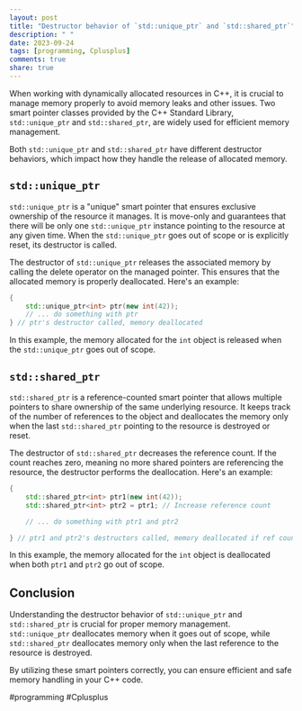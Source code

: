 ```yaml
---
layout: post
title: "Destructor behavior of `std::unique_ptr` and `std::shared_ptr`"
description: " "
date: 2023-09-24
tags: [programming, Cplusplus]
comments: true
share: true
---
```


When working with dynamically allocated resources in C++, it is crucial to manage memory properly to avoid memory leaks and other issues. Two smart pointer classes provided by the C++ Standard Library, `std::unique_ptr` and `std::shared_ptr`, are widely used for efficient memory management.

Both `std::unique_ptr` and `std::shared_ptr` have different destructor behaviors, which impact how they handle the release of allocated memory.

## `std::unique_ptr`

`std::unique_ptr` is a "unique" smart pointer that ensures exclusive ownership of the resource it manages. It is move-only and guarantees that there will be only one `std::unique_ptr` instance pointing to the resource at any given time. When the `std::unique_ptr` goes out of scope or is explicitly reset, its destructor is called.

The destructor of `std::unique_ptr` releases the associated memory by calling the delete operator on the managed pointer. This ensures that the allocated memory is properly deallocated. Here's an example:

```cpp
{
    std::unique_ptr<int> ptr(new int(42));
    // ... do something with ptr
} // ptr's destructor called, memory deallocated
```

In this example, the memory allocated for the `int` object is released when the `std::unique_ptr` goes out of scope.

## `std::shared_ptr`

`std::shared_ptr` is a reference-counted smart pointer that allows multiple pointers to share ownership of the same underlying resource. It keeps track of the number of references to the object and deallocates the memory only when the last `std::shared_ptr` pointing to the resource is destroyed or reset.

The destructor of `std::shared_ptr` decreases the reference count. If the count reaches zero, meaning no more shared pointers are referencing the resource, the destructor performs the deallocation. Here's an example:

```cpp
{
    std::shared_ptr<int> ptr1(new int(42));
    std::shared_ptr<int> ptr2 = ptr1; // Increase reference count

    // ... do something with ptr1 and ptr2

} // ptr1 and ptr2's destructors called, memory deallocated if ref count is zero
```

In this example, the memory allocated for the `int` object is deallocated when both `ptr1` and `ptr2` go out of scope.

## Conclusion

Understanding the destructor behavior of `std::unique_ptr` and `std::shared_ptr` is crucial for proper memory management. `std::unique_ptr` deallocates memory when it goes out of scope, while `std::shared_ptr` deallocates memory only when the last reference to the resource is destroyed.

By utilizing these smart pointers correctly, you can ensure efficient and safe memory handling in your C++ code.

#programming #Cplusplus